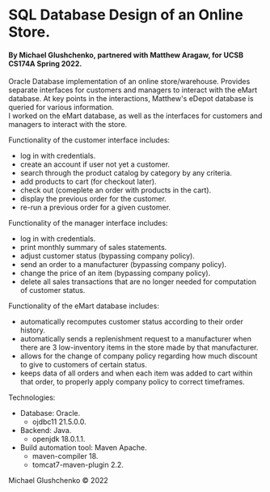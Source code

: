 # SQL Database Design of an Online Store.
#### By Michael Glushchenko, partnered with Matthew Aragaw, for UCSB CS174A Spring 2022.

Oracle Database implementation of an online store/warehouse. Provides separate interfaces for customers and managers to interact with the eMart database. At key points in the interactions, Matthew's eDepot database is queried for various information.<br />
I worked on the eMart database, as well as the interfaces for customers and managers to interact with the store.<br />

Functionality of the customer interface includes:<br />
  - log in with credentials.
  - create an account if user not yet a customer.
  - search through the product catalog by category by any criteria.
  - add products to cart (for checkout later).
  - check out (comeplete an order with products in the cart).
  - display the previous order for the customer.
  - re-run a previous order for a given customer.

Functionality of the manager interface includes:<br />
  - log in with credentials.
  - print monthly summary of sales statements.
  - adjust customer status (bypassing company policy).
  - send an order to a manufacturer (bypassing company policy).
  - change the price of an item (bypassing company policy).
  - delete all sales transactions that are no longer needed for computation of customer status.

Functionality of the eMart database includes:<br />
  - automatically recomputes customer status according to their order history.
  - automatically sends a replenishment request to a manufacturer when there are 3 low-inventory items in the store made by that manufacturer.
  - allows for the change of company policy regarding how much discount to give to customers of certain status.
  - keeps data of all orders and when each item was added to cart within that order, to properly apply company policy to correct timeframes.

Technologies:
  - Database: Oracle.
    - ojdbc11 21.5.0.0.<br />
  - Backend: Java.
    - openjdk 18.0.1.1.<br />
  - Build automation tool: Maven Apache.
    - maven-compiler 18.
    - tomcat7-maven-plugin 2.2.

Michael Glushchenko &copy; 2022

